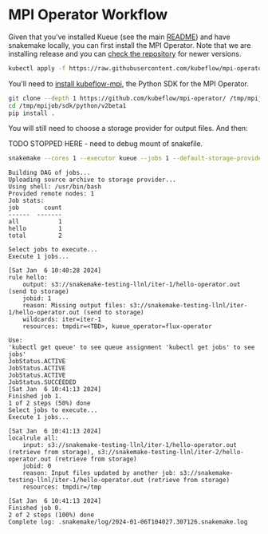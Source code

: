 # MPI Operator Workflow

Given that you've installed Kueue (see the main [README](../README.md)) and have snakemake locally, you can
first install the MPI Operator. Note that we are installing release and you can [check the repository](https://github.com/kubeflow/mpi-operator) for newer 
versions.

```bash
kubectl apply -f https://raw.githubusercontent.com/kubeflow/mpi-operator/v0.4.0/deploy/v2beta1/mpi-operator.yaml
```

You'll need to [install kubeflow-mpi](https://github.com/kubeflow/mpi-operator/tree/master/sdk/python/v2beta1), the Python SDK for the MPI Operator.

```bash
git clone --depth 1 https://github.com/kubeflow/mpi-operator/ /tmp/mpijob
cd /tmp/mpijob/sdk/python/v2beta1
pip install .
```

You will still need to choose a storage provider for output files. And then:

TODO STOPPED HERE - need to debug mount of snakefile.

```bash
snakemake --cores 1 --executor kueue --jobs 1 --default-storage-provider s3 --default-storage-prefix s3://snakemake-testing-llnl --kueue-working-dir=/tmp
```
```console
Building DAG of jobs...
Uploading source archive to storage provider...
Using shell: /usr/bin/bash
Provided remote nodes: 1
Job stats:
job       count
------  -------
all           1
hello         1
total         2

Select jobs to execute...
Execute 1 jobs...

[Sat Jan  6 10:40:28 2024]
rule hello:
    output: s3://snakemake-testing-llnl/iter-1/hello-operator.out (send to storage)
    jobid: 1
    reason: Missing output files: s3://snakemake-testing-llnl/iter-1/hello-operator.out (send to storage)
    wildcards: iter=iter-1
    resources: tmpdir=<TBD>, kueue_operator=flux-operator

Use:
'kubectl get queue' to see queue assignment 'kubectl get jobs' to see jobs'
JobStatus.ACTIVE
JobStatus.ACTIVE
JobStatus.ACTIVE
JobStatus.SUCCEEDED
[Sat Jan  6 10:41:13 2024]
Finished job 1.
1 of 2 steps (50%) done
Select jobs to execute...
Execute 1 jobs...

[Sat Jan  6 10:41:13 2024]
localrule all:
    input: s3://snakemake-testing-llnl/iter-1/hello-operator.out (retrieve from storage), s3://snakemake-testing-llnl/iter-2/hello-operator.out (retrieve from storage)
    jobid: 0
    reason: Input files updated by another job: s3://snakemake-testing-llnl/iter-1/hello-operator.out (retrieve from storage)
    resources: tmpdir=/tmp

[Sat Jan  6 10:41:13 2024]
Finished job 0.
2 of 2 steps (100%) done
Complete log: .snakemake/log/2024-01-06T104027.307126.snakemake.log
```
